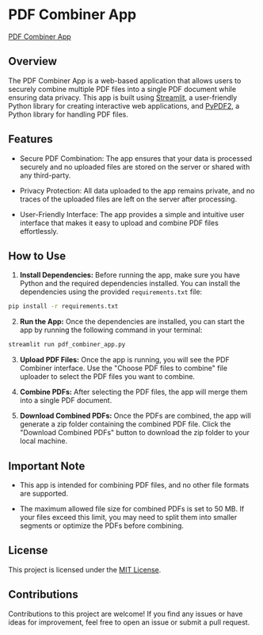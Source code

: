# PDF Combiner App

[PDF Combiner App](https://combinepdf.streamlit.app/)

## Overview

The PDF Combiner App is a web-based application that allows users to securely combine multiple PDF files into a single PDF document while ensuring data privacy. This app is built using [Streamlit](https://streamlit.io/), a user-friendly Python library for creating interactive web applications, and [PyPDF2](https://pythonhosted.org/PyPDF2/), a Python library for handling PDF files.

## Features

- Secure PDF Combination: The app ensures that your data is processed securely and no uploaded files are stored on the server or shared with any third-party.

- Privacy Protection: All data uploaded to the app remains private, and no traces of the uploaded files are left on the server after processing.

- User-Friendly Interface: The app provides a simple and intuitive user interface that makes it easy to upload and combine PDF files effortlessly.

## How to Use

1. **Install Dependencies:** Before running the app, make sure you have Python and the required dependencies installed. You can install the dependencies using the provided `requirements.txt` file: 
```bash
pip install -r requirements.txt
```

2. **Run the App:** Once the dependencies are installed, you can start the app by running the following command in your terminal:
```bash
streamlit run pdf_combiner_app.py
```


3. **Upload PDF Files:** Once the app is running, you will see the PDF Combiner interface. Use the "Choose PDF files to combine" file uploader to select the PDF files you want to combine.

4. **Combine PDFs:** After selecting the PDF files, the app will merge them into a single PDF document.

5. **Download Combined PDFs:** Once the PDFs are combined, the app will generate a zip folder containing the combined PDF file. Click the "Download Combined PDFs" button to download the zip folder to your local machine.

## Important Note

- This app is intended for combining PDF files, and no other file formats are supported.

- The maximum allowed file size for combined PDFs is set to 50 MB. If your files exceed this limit, you may need to split them into smaller segments or optimize the PDFs before combining.

## License

This project is licensed under the [MIT License](https://opensource.org/licenses/MIT).


## Contributions

Contributions to this project are welcome! If you find any issues or have ideas for improvement, feel free to open an issue or submit a pull request.





